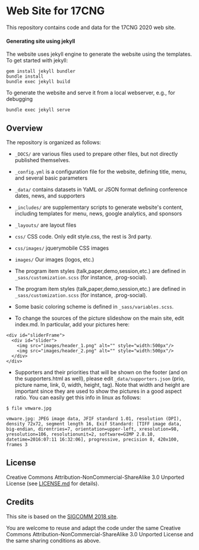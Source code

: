 #  Web Site for 17CNG

This repository contains code and data for the 17CNG 2020 web site.

#### Generating site using jekyll

The website uses jekyll engine to generate the website using the templates.  To get started with jekyll:

    gem install jekyll bundler
    bundle install
    bundle exec jekyll build

To generate the website and serve it from a local webserver, e.g., for debugging
 
    bundle exec jekyll serve

## Overview

The repository is organized as follows:

* `_DOCS/`      are various files used to prepare other files, but not directly published themselves.

* `_config.yml` is a configuration file for the website, defining title, menu, and several basic parameters
* `_data/`      contains datasets in YaML or JSON format defining conference dates, news, and supporters
* `_includes/`  are supplementary scripts to generate website's content, including templates for menu, news, google analytics, and sponsors
* `_layouts/`   are layout files

* `css/`        CSS code. Only edit style.css, the rest is 3rd party.
* `css/images/` jquerymobile CSS images
* `images/`     Our images (logos, etc.)
- The program item styles (talk,paper,demo,session,etc.) are defined in `_sass/customization.scss` (for instance, .prog-social).
- The program item styles (talk,paper,demo,session,etc.) are defined in `_sass/customization.scss` (for instance, .prog-social).
- Some basic coloring scheme is defined in `_sass/variables.scss`.

- To change the sources of the picture slideshow on the main site, edit index.md. In particular, add your pictures here:
```
<div id="sliderFrame">
  <div id="slider">
    <img src="images/header_1.png" alt="" style="width:500px"/>
    <img src="images/header_2.png" alt="" style="width:500px"/>
  </div>
</div>
```

- Supporters and their priorities that will be shown on the footer (and on the supporters.html as well), 
please edit `_data/supporters.json` (prio, picture name, link, 0, width, height, tag). Note that width and height are important since they are used to show the pictures in a good aspect ratio. You can easily get this info in linux as follows:
```
$ file vmware.jpg

vmware.jpg: JPEG image data, JFIF standard 1.01, resolution (DPI), density 72x72, segment length 16, Exif Standard: [TIFF image data, big-endian, direntries=7, orientation=upper-left, xresolution=98, yresolution=106, resolutionunit=2, software=GIMP 2.8.10, datetime=2016:07:11 16:32:06], progressive, precision 8, 420x100, frames 3
```

## License

Creative Commons Attribution-NonCommercial-ShareAlike 3.0 Unported License (see [LICENSE.md](LICENSE.md) for details).

## Credits

This site is based on the [SIGCOMM 2018 site](https://github.com/cslev/sigcomm_2018).

You are welcome to reuse and adapt the code under the same Creative Commons Attribution-NonCommercial-ShareAlike 3.0 Unported License and the same sharing conditions as above.
